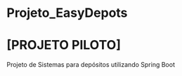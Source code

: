 # Projeto_EasyDepots
# [PROJETO PILOTO]


Projeto de Sistemas para depósitos utilizando Spring Boot
